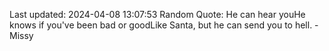 Last updated: 2024-04-08 13:07:53
Random Quote: He can hear youHe knows if you've been bad or goodLike Santa, but he can send you to hell. - Missy